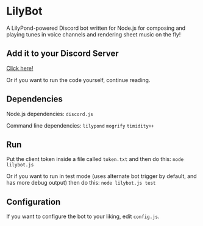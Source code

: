 LilyBot
========

A LilyPond-powered Discord bot written for Node.js for composing and playing tunes in voice channels and rendering sheet music on the fly!

## Add it to your Discord Server

[Click here!](https://discordapp.com/oauth2/authorize?client_id=366712156898590720&scope=bot&permissions=0)

Or if you want to run the code yourself, continue reading.

## Dependencies

Node.js dependencies:
`discord.js`

Command line dependencies:
`lilypond`
`mogrify`
`timidity++`

## Run

Put the client token inside a file called `token.txt` and then do this:
`node lilybot.js`

Or if you want to run in test mode (uses alternate bot trigger by default, and has more debug output) then do this:
`node lilybot.js test`

## Configuration

If you want to configure the bot to your liking, edit `config.js`.
